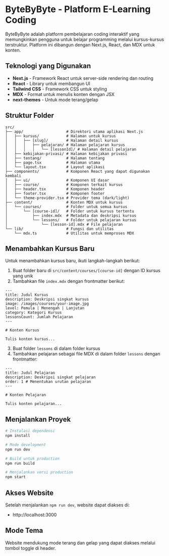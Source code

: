 # ByteByByte - Platform E-Learning Coding

ByteByByte adalah platform pembelajaran coding interaktif yang memungkinkan pengguna untuk belajar programming melalui kursus-kursus terstruktur. Platform ini dibangun dengan Next.js, React, dan MDX untuk konten.

## Teknologi yang Digunakan

- **Next.js** - Framework React untuk server-side rendering dan routing
- **React** - Library untuk membangun UI
- **Tailwind CSS** - Framework CSS untuk styling
- **MDX** - Format untuk menulis konten dengan JSX
- **next-themes** - Untuk mode terang/gelap

## Struktur Folder

```
src/
├── app/                   # Direktori utama aplikasi Next.js
│   ├── kursus/            # Halaman untuk kursus
│   │   ├── [slug]/        # Halaman detail kursus
│   │   │   ├── pelajaran/ # Halaman pelajaran kursus
│   │   │   │   └── [lessonId]/ # Halaman detail pelajaran
│   ├── kebijakan-privasi/ # Halaman kebijakan privasi
│   ├── tentang/           # Halaman tentang
│   ├── page.tsx           # Halaman utama
│   └── layout.tsx         # Layout aplikasi
├── components/            # Komponen React yang dapat digunakan kembali
│   ├── ui/                # Komponen UI dasar
│   ├── course/            # Komponen terkait kursus
│   ├── header.tsx         # Komponen header
│   ├── footer.tsx         # Komponen footer
│   └── theme-provider.tsx # Provider tema (dark/light)
├── content/               # Konten MDX untuk kursus
│   └── courses/           # Folder untuk semua kursus
│       └── [course-id]/   # Folder untuk kursus tertentu
│           ├── index.mdx  # Metadata dan deskripsi kursus
│           └── lessons/   # Folder untuk pelajaran kursus
│               └── [lesson-id].mdx # File pelajaran
└── lib/                   # Fungsi dan utilitas
    └── mdx.ts             # Utilitas untuk memproses MDX
```

## Menambahkan Kursus Baru

Untuk menambahkan kursus baru, ikuti langkah-langkah berikut:

1. Buat folder baru di `src/content/courses/[course-id]` dengan ID kursus yang unik
2. Tambahkan file `index.mdx` dengan frontmatter berikut:

```mdx
---
title: Judul Kursus
description: Deskripsi singkat kursus
image: /images/courses/your-image.jpg
level: Pemula | Menengah | Lanjutan
category: Kategori Kursus
lessonsCount: Jumlah Pelajaran
---

# Konten Kursus

Tulis konten kursus...
```

3. Buat folder `lessons` di dalam folder kursus
4. Tambahkan pelajaran sebagai file MDX di dalam folder `lessons` dengan frontmatter:

```mdx
---
title: Judul Pelajaran
description: Deskripsi singkat pelajaran
order: 1 # Menentukan urutan pelajaran
---

# Konten Pelajaran

Tulis konten pelajaran...
```

## Menjalankan Proyek

```bash
# Instalasi dependensi
npm install

# Mode development
npm run dev

# Build untuk production
npm run build

# Menjalankan versi production
npm start
```

## Akses Website

Setelah menjalankan `npm run dev`, website dapat diakses di:

- http://localhost:3000

## Mode Tema

Website mendukung mode terang dan gelap yang dapat diakses melalui tombol toggle di header.
